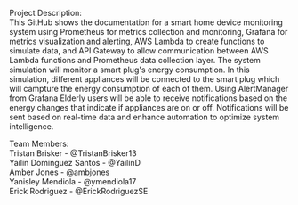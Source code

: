 Project Description:  
This GitHub shows the documentation for a smart home device monitoring system using Prometheus for metrics collection and monitoring, 
Grafana for metrics visualization and alerting, AWS Lambda to create functions to simulate data, and API Gateway to allow communication
between AWS Lambda functions and Prometheus data collection layer. The system simulation will monitor a smart plug's energy consumption. 
In this simulation, different appliances will be connected to the smart plug which will campture the energy consumption of each of them.
Using AlertManager from Grafana Elderly users will be able to receive notifications based on the energy changes that indicate if 
appliances are on or off. Notifications will be sent based on real-time data and enhance automation to optimize system intelligence.    
    
    

Team Members:     
Tristan Brisker - @TristanBrisker13   
Yailin Dominguez Santos - @YailinD   
Amber Jones - @ambjones   
Yanisley Mendiola - @ymendiola17  
Erick Rodriguez - @ErickRodriguezSE 
